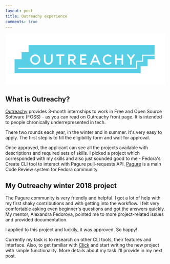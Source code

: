 ```yaml
---
layout: post
title: Outreachy experience
comments: true
---
```


![Outreachy logo](https://raw.githubusercontent.com/LenkaSeg/lenkaseg.github.io/master/images/outreachy-logo.png)

## What is Outreachy?

[Outreachy](https://www.outreachy.org/) provides 3-month internships to work in Free and 
Open Source Software (FOSS) - as you can read on Outreachy front page. It is intended to
people chronically underrepresented in tech.

There two rounds each year, in the winter and in summer. It's very easy to apply. 
The first step is to fill the eligibility form and wait for approval.

Once approved, the applicant can see all the projects available with descriptions and 
required sets of skills. I picked a project which corresponded with my skills and also 
just sounded good to me - Fedora's Create CLI tool to interact with Pagure pull-requests 
API. [Pagure](https://pagure.io/pagure) is a main Code Review system for Fedora community.

## My Outreachy winter 2018 project

The Pagure community is very friendly and helpful. I got a lot of help with my first 
shaky contributions and with getting into the workflow. I felt very comfortable asking 
even beginner's questions and got the answers quickly. My mentor, Alexandra Fedorova, pointed 
me to more project-related issues and provided documentation.

I applied to this project and luckily, it was approved. So happy!

Currently my task is to research on other CLI tools, their features and interface. 
Also, to get familiar with [Click](https://pocoo-click.readthedocs.io/en/latest/) and 
start writing the new project with simple functionality. More details about my task I'll 
provide in my next post.

